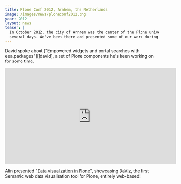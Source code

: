 ```yaml
---
title: Plone Conf 2012, Arnhem, the Netherlands
image: /images/news/ploneconf2012.png
year: 2012
layout: news
teaser: |
  In October 2012, the city of Arnhem was the center of the Plone universe for
  several days. We've been there and presented some of our work during the past year
---
```


David spoke about ["Empowered widgets and portal searches with eea.packages"][]david],
a set of Plone components he's been working on for some time.

<iframe width="560" height="315" src="http://www.youtube.com/embed/aZYiHreDbUw" frameborder="0" allowfullscreen="">
  <embed type="application/x-shockwave-flash" src="http://www.youtube.com/embed/aZYiHreDbUw" style="display:none"> </embed>
</iframe>

Alin presented ["Data visualization in Plone"][alin], showcasing [DaViz][daviz],
the first Semantic web data visualisation tool for Plone, entirely web-based! 

[david]: http://www.ploneconf.org/the-event/talks/conference-talks/empowered-widgets-and-portal-searches-with-eea.-packages
[daviz]: http://daviz.eionet.europa.eu/
[alin]: http://www.slideshare.net/avoinea/data-visualization-in-plone-14675171
